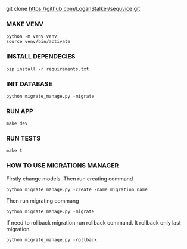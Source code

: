 git clone https://github.com/LoganStalker/sequvice.git

### **MAKE VENV**
```shell
python -m venv venv 
source venv/bin/activate
```
### **INSTALL DEPENDECIES**
```shell
pip install -r requirements.txt
```

### **INIT DATABASE**
```shell
python migrate_manage.py -migrate
```

### **RUN APP**
```shell
make dev
```

### **RUN TESTS**
```shell
make t
```


### **HOW TO USE MIGRATIONS MANAGER**
Firstly change models. Then run creating command
```shell
python migrate_manage.py -create -name migration_name
```
Then run migrating commang
```shell
python migrate_manage.py -migrate
```
If need to rollback migration run rollback command. It rollback only last migration.
```shell
python migrate_manage.py -rollback
```
